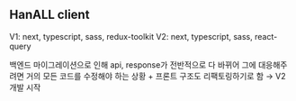 ## HanALL client

V1: next, typescript, sass, redux-toolkit
V2: next, typescript, sass, react-query

백엔드 마이그레이션으로 인해 api, response가 전반적으로 다 바뀌어 그에 대응해주려면 거의 모든 코드를 수정해야 하는 상황 + 프론트 구조도 리팩토링하기로 함 → V2 개발 시작

